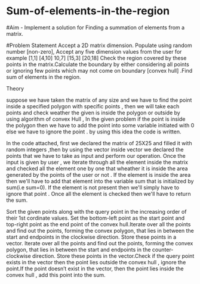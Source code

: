 # Sum-of-elements-in-the-region

#Aim - Implement a solution for Finding a summation of elements from a matrix.

#Problem Statement
                        Accept a 2D matrix dimension. Populate using random number [non-zero], Accept any five dimension values from the user for example [1,1] [4,10] 10,7] [15,3] [20,18] Check the region covered by these points in the matrix.Calculate the boundary by either considering all points or ignoring few points which may not come on boundary [convex hull] .Find sum of elements in the region.

Theory

suppose we have taken the matrix of any size and we have to find the point inside a specified polygon with specific points , then we will take each points and check weather the given is inside the polygon or outside by using algorithm of convex Hull , In the given problem if the point is inside the polygon then we have to add the point into some variable initiated with 0 else we have to ignore the point . by using this idea the code is written.

In the code attached, first we declared the matrix of 25X25 and filled it with random integers ,then by using the vector inside vector we declared the points that we have to take as input and perform our operation. Once the input is given by user , we iterate through all the element inside the matrix and checked all the element one by one that wheather it is inside the area generated by the points of the user or not . If the element is inside the area then we'll have to add that element into the variable sum that is initialized by sum(i.e sum=0). If the element is not present then we'll simply have to ignore that point . Once all the element is checked then we'll have to return the sum.

Sort the given points along with the query point in the increasing order of their 1st cordinate values. Set the bottom-left point as the start point and top-right point as the end point of the convex hull.Iterate over all the points and find out the points, forming the convex polygon, that lies in between the start and endpoints in the clockwise direction. Store these points in a vector. Iterate over all the points and find out the points, forming the convex polygon, that lies in between the start and endpoints in the counter-clockwise direction. Store these points in the vector.Check if the query point exists in the vector then the point lies outside the convex hull , ignore the point.If the point doesn’t exist in the vector, then the point lies inside the convex hull , add this point into the sum.
